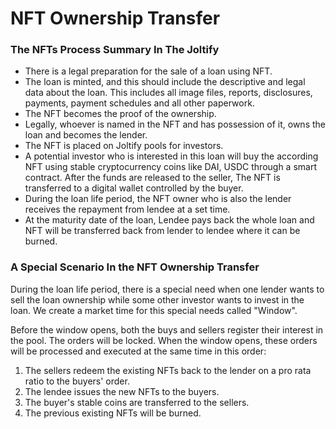 # NFT Ownership Transfer

### The NFTs Process Summary In The Joltify

* There is a legal preparation for the sale of a loan using NFT.
* The loan is minted, and this should include the descriptive and legal data about the loan.  This includes all image files, reports, disclosures, payments, payment schedules and all other paperwork.&#x20;
* The NFT becomes the proof of the ownership.
* Legally, whoever is named in the NFT and  has possession of it, owns the loan and becomes the lender.&#x20;
* The NFT is placed on Joltify pools for investors.
* A potential investor who is interested in this loan will buy the according NFT using stable cryptocurrency coins like DAI, USDC  through a smart contract. After the funds are released to the seller, The NFT is transferred to a digital wallet controlled by the buyer.
* During the loan life period, the NFT owner who is also the lender receives the repayment from lendee at a set time.
* At the maturity date of the loan, Lendee pays back the whole loan and NFT will be transferred back from lender to lendee where it can be burned.&#x20;

### A Special Scenario In the NFT Ownership Transfer

During the loan life period, there is a special need when one lender wants to sell the loan ownership while some other investor wants to invest in the loan. We create a market time for this special needs called "Window".&#x20;

&#x20;Before the window opens, both the buys and sellers register their interest in the pool. The orders will be locked. When the window opens, these orders will be processed and executed at the same time in this order:

1. The sellers redeem the existing NFTs back to the lender on a pro rata ratio to the buyers' order.&#x20;
2. The lendee issues the new NFTs to the buyers.
3. The buyer's stable coins are transferred to the sellers.&#x20;
4. The previous existing NFTs will be burned.&#x20;
